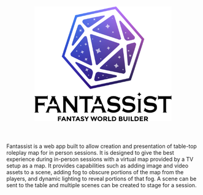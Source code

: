 <h1 align="center">
  <a href="https://app.fantassist.io">
    <picture>
      <source media="(prefers-color-scheme: dark)" srcset="docs/icon-full-dark.png"/>
      <img src="docs/icon-full-light.png" alt="Fantassist" height="300px"/>
    </picture>
  </a>
</h1>
<br>

Fantassist is a web app built to allow creation and presentation of table-top roleplay map for in person sessions. It is designed to give the best experience during in-person sessions with a virtual map provided by a TV setup as a map. It provides capabilities such as adding image and video assets to a scene, adding fog to obscure portions of the map from the players, and dynamic lighting to reveal portions of that fog. A scene can be sent to the table and multiple scenes can be created to stage for a session.
